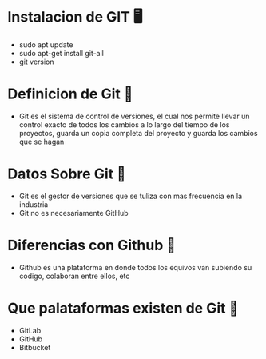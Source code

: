 # Instalacion de GIT 🖥️
* sudo apt update
* sudo apt-get install git-all
* git version

# Definicion de Git 📝
* Git es el sistema de control de versiones, el cual nos permite llevar un control exacto de todos los cambios a lo largo del tiempo de los proyectos, guarda un copia completa del proyecto y guarda los cambios que se hagan

# Datos Sobre Git 🌳
* Git es el gestor de versiones que se tuliza con mas frecuencia en la industria
* Git no es necesariamente GitHub

# Diferencias con Github 🐙
* Github es una plataforma en donde todos los equivos van subiendo su codigo, colaboran entre ellos, etc

# Que palataformas existen de Git 🎯
* GitLab
* GitHub
* Bitbucket